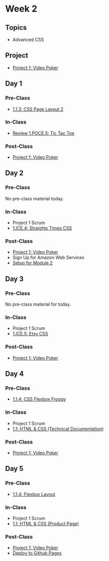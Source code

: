 # Week 2

## Topics

* Advanced CSS

## Project

* [Project 1: Video Poker](../../projects/project-1-video-poker.md)

## Day 1

### Pre-Class

* [1.1.3: CSS Page Layout 2](../../1-front-end-basics/1.1-html-and-css/1.1.3-css-layout.md#part-2)

### In-Class

* [Review 1.POCE.5: Tic Tac Toe](../../course-logistics/course-methodology.md#peer-code-review)

### Post-Class

* [Project 1: Video Poker](../../projects/project-1-video-poker.md)

## Day 2

### Pre-Class

No pre-class material today.

### In-Class

* Project 1 Scrum
* [1.ICE.4: Straights Times CSS](../../1-front-end-basics/1.ice-in-class-exercises/1.ice.4-straights-times-css.md)

### **Post-Class**

* [Project 1: Video Poker](../../projects/project-1-video-poker.md)
* Sign Up for Amazon Web Services
* [Setup for Module 2](../../2-back-end-basics/2.0-module-2-overview.md)

## Day 3

### Pre-Class

No pre-class material for today.

### In-Class

* Project 1 Scrum
* [1.ICE.5: Etsy CSS](../../1-front-end-basics/1.ice-in-class-exercises/1.ice.5-etsy-css.md)

### Post-Class

* [Project 1: Video Poker](../../projects/project-1-video-poker.md)

## Day 4

### Pre-Class

* [1.1.4: CSS Flexbox Froggy](../../1-front-end-basics/1.1-html-and-css/1.1.4-flexbox.md) 

### In-Class

* Project 1 Scrum
* [1.1: HTML & CSS \(Technical Documentation\)](../../1-front-end-basics/1.1-html-and-css/#html-css-exercise-technical-documentation-page)

### Post-Class

* [Project 1: Video Poker](../../projects/project-1-video-poker.md)

## Day 5

### Pre-Class

* [1.1.4: Flexbox Layout](../../1-front-end-basics/1.1-html-and-css/1.1.4-flexbox.md#see-how-to-use-flexbox-to-create-css-layouts)

### In-Class

* Project 1 Scrum
* [1.1: HTML & CSS \(Product Page\)](../../1-front-end-basics/1.1-html-and-css/#html-css-exercise-product-landing-page)

### Post-Class

* [Project 1: Video Poker](../../projects/project-1-video-poker.md)
* [Deploy to Github Pages](https://swe101.rocketacademy.co/12-next-steps/12.3-deployment)

